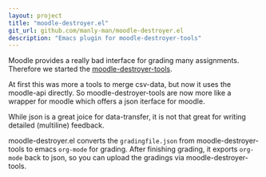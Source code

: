 ```yaml
---
layout: project
title: "moodle-destroyer.el"
git_url: github.com/manly-man/moodle-destroyer.el
description: "Emacs plugin for moodle-destroyer-tools"
---
```

Moodle provides a really bad interface for grading many assignments.
Therefore we started the [moodle-destroyer-tools](https://github.com/manly-man/moodle-destroyer-tools).

At first this was more a tools to merge csv-data, but now it uses the moodle-api directly.
So moodle-destroyer-tools are now more like a wrapper for moodle which offers a json iterface for moodle.

While json is a great joice for data-transfer, it is not that great for writing detailed (multiline) feedback.

moodle-destroyer.el converts the `gradingfile.json` from moodle-destroyer-tools to emacs `org-mode` for grading.
After finishing grading, it exports `org-mode` back to json, so you can upload the gradings via moodle-destroyer-tools.

